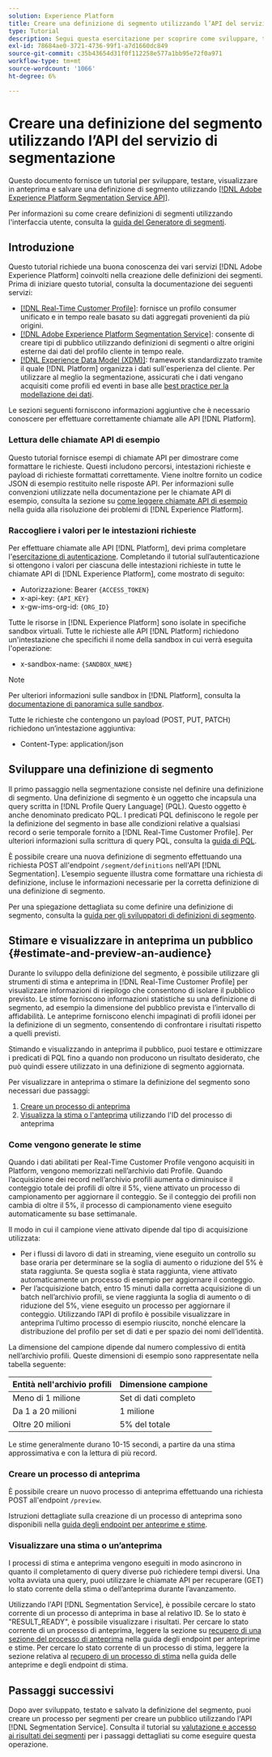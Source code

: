 ```yaml
---
solution: Experience Platform
title: Creare una definizione di segmento utilizzando l’API del servizio di segmentazione
type: Tutorial
description: Segui questa esercitazione per scoprire come sviluppare, testare, visualizzare in anteprima e salvare una definizione di segmento utilizzando l’API del servizio di segmentazione di Adobe Experience Platform.
exl-id: 78684ae0-3721-4736-99f1-a7d1660dc849
source-git-commit: c35b43654d31f0f112258e577a1bb95e72f0a971
workflow-type: tm+mt
source-wordcount: '1066'
ht-degree: 6%

---
```


# Creare una definizione del segmento utilizzando l’API del servizio di segmentazione

Questo documento fornisce un tutorial per sviluppare, testare, visualizzare in anteprima e salvare una definizione di segmento utilizzando [[!DNL Adobe Experience Platform Segmentation Service API]](../api/getting-started.md).

Per informazioni su come creare definizioni di segmenti utilizzando l&#39;interfaccia utente, consulta la [guida del Generatore di segmenti](../ui/segment-builder.md).

## Introduzione

Questo tutorial richiede una buona conoscenza dei vari servizi [!DNL Adobe Experience Platform] coinvolti nella creazione delle definizioni dei segmenti. Prima di iniziare questo tutorial, consulta la documentazione dei seguenti servizi:

- [[!DNL Real-Time Customer Profile]](../../profile/home.md): fornisce un profilo consumer unificato e in tempo reale basato su dati aggregati provenienti da più origini.
- [[!DNL Adobe Experience Platform Segmentation Service]](../home.md): consente di creare tipi di pubblico utilizzando definizioni di segmenti o altre origini esterne dai dati del profilo cliente in tempo reale.
- [[!DNL Experience Data Model (XDM)]](../../xdm/home.md): framework standardizzato tramite il quale [!DNL Platform] organizza i dati sull&#39;esperienza del cliente. Per utilizzare al meglio la segmentazione, assicurati che i dati vengano acquisiti come profili ed eventi in base alle [best practice per la modellazione dei dati](../../xdm/schema/best-practices.md).

Le sezioni seguenti forniscono informazioni aggiuntive che è necessario conoscere per effettuare correttamente chiamate alle API [!DNL Platform].

### Lettura delle chiamate API di esempio

Questo tutorial fornisce esempi di chiamate API per dimostrare come formattare le richieste. Questi includono percorsi, intestazioni richieste e payload di richieste formattati correttamente. Viene inoltre fornito un codice JSON di esempio restituito nelle risposte API. Per informazioni sulle convenzioni utilizzate nella documentazione per le chiamate API di esempio, consulta la sezione su [come leggere chiamate API di esempio](../../landing/troubleshooting.md#how-do-i-format-an-api-request) nella guida alla risoluzione dei problemi di [!DNL Experience Platform].

### Raccogliere i valori per le intestazioni richieste

Per effettuare chiamate alle API [!DNL Platform], devi prima completare l&#39;[esercitazione di autenticazione](https://www.adobe.com/go/platform-api-authentication-en). Completando il tutorial sull’autenticazione si ottengono i valori per ciascuna delle intestazioni richieste in tutte le chiamate API di [!DNL Experience Platform], come mostrato di seguito:

- Autorizzazione: Bearer `{ACCESS_TOKEN}`
- x-api-key: `{API_KEY}`
- x-gw-ims-org-id: `{ORG_ID}`

Tutte le risorse in [!DNL Experience Platform] sono isolate in specifiche sandbox virtuali. Tutte le richieste alle API [!DNL Platform] richiedono un&#39;intestazione che specifichi il nome della sandbox in cui verrà eseguita l&#39;operazione:

- x-sandbox-name: `{SANDBOX_NAME}`

>[!NOTE]
>
>Per ulteriori informazioni sulle sandbox in [!DNL Platform], consulta la [documentazione di panoramica sulle sandbox](../../sandboxes/home.md).

Tutte le richieste che contengono un payload (POST, PUT, PATCH) richiedono un’intestazione aggiuntiva:

- Content-Type: application/json

## Sviluppare una definizione di segmento

Il primo passaggio nella segmentazione consiste nel definire una definizione di segmento. Una definizione di segmento è un oggetto che incapsula una query scritta in [!DNL Profile Query Language] (PQL). Questo oggetto è anche denominato predicato PQL. I predicati PQL definiscono le regole per la definizione del segmento in base alle condizioni relative a qualsiasi record o serie temporale fornito a [!DNL Real-Time Customer Profile]. Per ulteriori informazioni sulla scrittura di query PQL, consulta la [guida di PQL](../pql/overview.md).

È possibile creare una nuova definizione di segmento effettuando una richiesta POST all&#39;endpoint `/segment/definitions` nell&#39;API [!DNL Segmentation]. L’esempio seguente illustra come formattare una richiesta di definizione, incluse le informazioni necessarie per la corretta definizione di una definizione di segmento.

Per una spiegazione dettagliata su come definire una definizione di segmento, consulta la [guida per gli sviluppatori di definizioni di segmento](../api/segment-definitions.md#create).

## Stimare e visualizzare in anteprima un pubblico {#estimate-and-preview-an-audience}

Durante lo sviluppo della definizione del segmento, è possibile utilizzare gli strumenti di stima e anteprima in [!DNL Real-Time Customer Profile] per visualizzare informazioni di riepilogo che consentono di isolare il pubblico previsto. Le stime forniscono informazioni statistiche su una definizione di segmento, ad esempio la dimensione del pubblico prevista e l’intervallo di affidabilità. Le anteprime forniscono elenchi impaginati di profili idonei per la definizione di un segmento, consentendo di confrontare i risultati rispetto a quelli previsti.

Stimando e visualizzando in anteprima il pubblico, puoi testare e ottimizzare i predicati di PQL fino a quando non producono un risultato desiderato, che può quindi essere utilizzato in una definizione di segmento aggiornata.

Per visualizzare in anteprima o stimare la definizione del segmento sono necessari due passaggi:

1. [Creare un processo di anteprima](#create-a-preview-job)
2. [Visualizza la stima o l&#39;anteprima](#view-an-estimate-or-preview) utilizzando l&#39;ID del processo di anteprima

### Come vengono generate le stime

Quando i dati abilitati per Real-Time Customer Profile vengono acquisiti in Platform, vengono memorizzati nell’archivio dati Profile. Quando l’acquisizione dei record nell’archivio profili aumenta o diminuisce il conteggio totale dei profili di oltre il 5%, viene attivato un processo di campionamento per aggiornare il conteggio. Se il conteggio dei profili non cambia di oltre il 5%, il processo di campionamento viene eseguito automaticamente su base settimanale.

Il modo in cui il campione viene attivato dipende dal tipo di acquisizione utilizzata:

- Per i flussi di lavoro di dati in streaming, viene eseguito un controllo su base oraria per determinare se la soglia di aumento o riduzione del 5% è stata raggiunta. Se questa soglia è stata raggiunta, viene attivato automaticamente un processo di esempio per aggiornare il conteggio.
- Per l’acquisizione batch, entro 15 minuti dalla corretta acquisizione di un batch nell’archivio profili, se viene raggiunta la soglia di aumento o di riduzione del 5%, viene eseguito un processo per aggiornare il conteggio. Utilizzando l’API di profilo è possibile visualizzare in anteprima l’ultimo processo di esempio riuscito, nonché elencare la distribuzione del profilo per set di dati e per spazio dei nomi dell’identità.

La dimensione del campione dipende dal numero complessivo di entità nell’archivio profili. Queste dimensioni di esempio sono rappresentate nella tabella seguente:

| Entità nell&#39;archivio profili | Dimensione campione |
| ------------------------- | ----------- |
| Meno di 1 milione | Set di dati completo |
| Da 1 a 20 milioni | 1 milione |
| Oltre 20 milioni | 5% del totale |

Le stime generalmente durano 10-15 secondi, a partire da una stima approssimativa e con la lettura di più record.

### Creare un processo di anteprima

È possibile creare un nuovo processo di anteprima effettuando una richiesta POST all&#39;endpoint `/preview`.

Istruzioni dettagliate sulla creazione di un processo di anteprima sono disponibili nella [guida degli endpoint per anteprime e stime](../api/previews-and-estimates.md#create-preview).

### Visualizzare una stima o un’anteprima

I processi di stima e anteprima vengono eseguiti in modo asincrono in quanto il completamento di query diverse può richiedere tempi diversi. Una volta avviata una query, puoi utilizzare le chiamate API per recuperare (GET) lo stato corrente della stima o dell’anteprima durante l’avanzamento.

Utilizzando l&#39;API [!DNL Segmentation Service], è possibile cercare lo stato corrente di un processo di anteprima in base al relativo ID. Se lo stato è &quot;RESULT_READY&quot;, è possibile visualizzare i risultati. Per cercare lo stato corrente di un processo di anteprima, leggere la sezione su [recupero di una sezione del processo di anteprima](../api/previews-and-estimates.md#get-preview) nella guida degli endpoint per anteprime e stime. Per cercare lo stato corrente di un processo di stima, leggere la sezione relativa al [recupero di un processo di stima](../api/previews-and-estimates.md#get-estimate) nella guida delle anteprime e degli endpoint di stima.


## Passaggi successivi

Dopo aver sviluppato, testato e salvato la definizione del segmento, puoi creare un processo per segmenti per creare un pubblico utilizzando l&#39;API [!DNL Segmentation Service]. Consulta il tutorial su [valutazione e accesso ai risultati dei segmenti](./evaluate-a-segment.md) per i passaggi dettagliati su come eseguire questa operazione.
